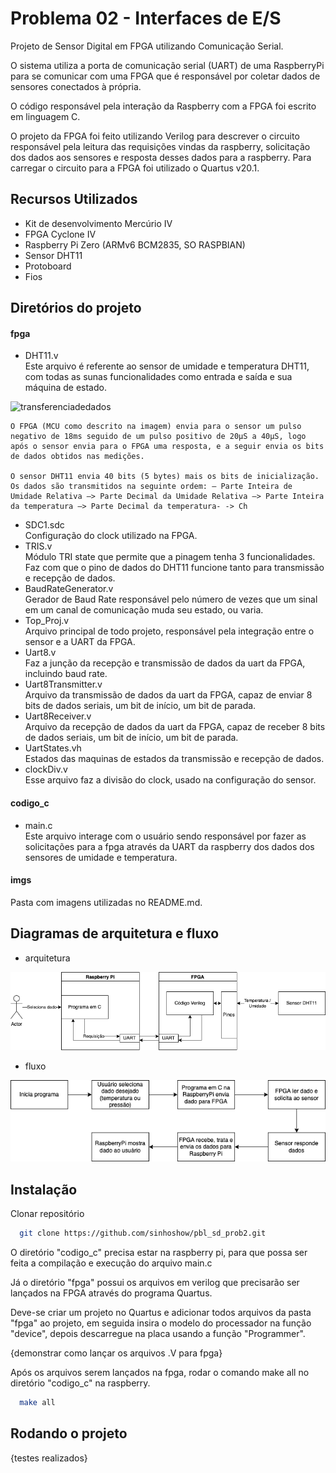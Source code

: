 
# Problema 02 - Interfaces de E/S

Projeto de Sensor Digital em FPGA utilizando Comunicação Serial.

O sistema utiliza a porta de comunicação serial (UART) de uma RaspberryPi para se comunicar com uma FPGA que é responsável por coletar dados de sensores conectados à própria.

O código responsável pela interação da Raspberry com a FPGA foi escrito em linguagem C.

O projeto da FPGA foi feito utilizando Verilog para descrever o circuito responsável pela leitura das requisições vindas da raspberry, solicitação dos dados aos sensores e resposta desses dados para a raspberry. Para carregar o circuito para a FPGA foi utilizado o Quartus v20.1.


## Recursos Utilizados
- Kit de desenvolvimento Mercúrio IV
- FPGA Cyclone IV
- Raspberry Pi Zero (ARMv6 BCM2835, SO RASPBIAN)
- Sensor DHT11
- Protoboard
- Fios

## Diretórios do projeto

#### fpga

- DHT11.v <br>
Este arquivo é referente ao sensor de umidade e temperatura DHT11, com todas as sunas funcionalidades como entrada e saída e sua máquina de estado.

![transferenciadedados](https://user-images.githubusercontent.com/8845392/169427680-3a03d232-5cbf-4e7f-8bd8-7b05f11c88ad.jpeg)

    O FPGA (MCU como descrito na imagem) envia para o sensor um pulso negativo de 18ms seguido de um pulso positivo de 20µS a 40µS, logo após o sensor envia para o FPGA uma resposta, e a seguir envia os bits de dados obtidos nas medições.

    O sensor DHT11 envia 40 bits (5 bytes) mais os bits de inicialização. Os dados são transmitidos na seguinte ordem: – Parte Inteira de Umidade Relativa —> Parte Decimal da Umidade Relativa —> Parte Inteira da temperatura —> Parte Decimal da temperatura- -> Ch

- SDC1.sdc <br>
Configuração do clock utilizado na FPGA.
- TRIS.v <br>
Módulo TRI state que permite que a pinagem tenha 3 funcionalidades. Faz com que o pino de dados do DHT11 funcione tanto para transmissão e recepção de dados.
- BaudRateGenerator.v <br>
Gerador de Baud Rate responsável pelo número de vezes que um sinal em um canal de comunicação muda seu estado, ou varia.
- Top_Proj.v <br>
Arquivo principal de todo projeto, responsável pela integração entre o sensor e a UART da FPGA.
- Uart8.v <br>
Faz a junção da recepção e transmissão de dados da uart da FPGA, incluindo baud rate.
- Uart8Transmitter.v <br>
Arquivo da transmissão de dados da uart da FPGA, capaz de enviar 8 bits de dados seriais, um bit de início, um bit de parada.
- Uart8Receiver.v <br>
Arquivo da recepção de dados da uart da FPGA, capaz de receber 8 bits de dados seriais, um bit de início, um bit de parada.
- UartStates.vh <br>
Estados das maquinas de estados da transmissão e recepção de dados.
- clockDiv.v <br>
Esse arquivo faz a divisão do clock, usado na configuração do sensor.
#### codigo_c

- main.c <br>
Este arquivo interage com o usuário sendo responsável por fazer as solicitações para a fpga através da UART da raspberry dos dados dos sensores de umidade e temperatura.

#### imgs <br>
Pasta com imagens utilizadas no README.md.

## Diagramas de arquitetura e fluxo
- arquitetura

![arquitetura](imgs/arquitetura.png)

- fluxo

![fluxo](imgs/fluxo.png)

## Instalação

Clonar repositório

```bash
  git clone https://github.com/sinhoshow/pbl_sd_prob2.git
```
O diretório "codigo_c" precisa estar na raspberry pi, para que possa ser feita a compilação e execução do arquivo main.c

Já o diretório "fpga" possui os arquivos em verilog que precisarão ser lançados na FPGA através do programa Quartus.

Deve-se criar um projeto no Quartus e adicionar todos arquivos da pasta "fpga" ao projeto, em seguida insira o modelo do processador na função "device", depois descarregue na placa usando a função "Programmer". 

{demonstrar como lançar os arquivos .V para fpga}

Após os arquivos serem lançados na fpga, rodar o comando make all no diretório "codigo_c" na raspberry.

```bash
  make all
```

## Rodando o projeto
{testes realizados}
